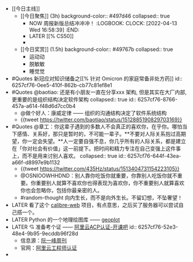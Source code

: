 - [[今日主线]]
	- [[今日聚焦]] (3h)
	  background-color:: #497d46
	  collapsed:: true
		- NOW 周报新版总结冲冲冲！
		  :LOGBOOK:
		  CLOCK: [2022-04-13 Wed 16:58:39]
		  :END:
		- LATER [[% CS50]]
		-
	- [[今日奖赏]] (1.5h)
	  background-color:: #49767b
	  collapsed:: true
		- 运动动
		- 脱敏敏
		- 睡觉觉
- #Quotes 新冠应对知识储备之[[% 针对 Omicron 的家庭常备非处方药]]
  id:: 6257cf76-0ee5-410f-862b-cb77c81ef8e1
- #Quotes @baotiao: 还是有小朋友一直在分享xxx 架构, 但是其实在大厂内部, 更重要的是组织结构决定软件架构
  collapsed:: true
  id:: 6257cf76-8766-457a-a614-f48d6d7cc0b4
	- @做个好人：康威定律 —— 组织的沟通结构决定了软件系统结构
	- {{tweet https://twitter.com/baotiao/status/1512885190829703169}}
- #Quotes @章工：你这辈子遇到的多数人不会真正的喜欢你，在乎你。哪怕当下感情、关系好，那只是暂时的，不可能一辈子。**不要对人际关系抱过高期望，你一定会失望。**人一定要自强不息，你几乎所有的人际关系，都是建立在「你对社会有价值」这一前提下。把时间和精力专注在自己变强上这件事上，而不是用来讨别人喜欢。
  collapsed:: true
  id:: 6257cf76-644f-43ea-a66f-d8997e9b1132
	- {{tweet https://twitter.com/435Hz/status/1513404731154223105}}
	- @OSNIOOWHHDND：别人靠你吃饭你就重要，你靠别人吃饭你就不重要。你重要别人就算不喜欢你也得表现为喜欢你，你不重要别人就算喜欢你也会忽略你，包括你最亲密的人。
	- #random-thought 向内生长，而不是向外生长。不留幻想，不坠奢望！
- LATER 看了这个 [calibre-web](https://github.com/janeczku/calibre-web) 项目，有点意思，之后买了服务器可以尝试自己搭一个。
- LATER Python 的一个地理绘图库 —— [geoplot](https://residentmario.github.io/geoplot/index.html)
- LATER 💘 准备考个证 —— [阿里云ACP认证-开课吧](https://wx.kaikeba.com/xiaoke/market/landing-page/v2/cKMyQS7VI4G4BfTUrCw?kol_ad_code=SJ40SbGB3rHH7uElahE)
  id:: 6257cf76-52e3-48e4-9b95-9ecddb96f28d
	- 信息源：[阮一峰周刊](https://telegra.ph/weekly-202-04-08)
	- 官网：[阿里云工程师认证](https://edu.aliyun.com/certification)
-